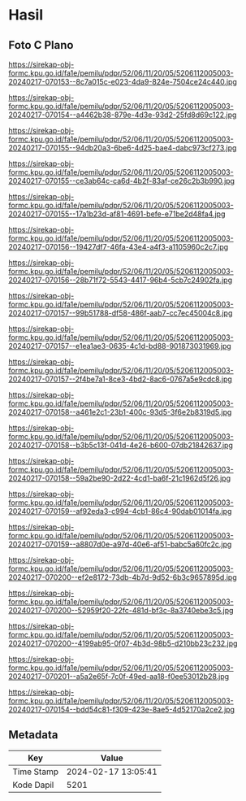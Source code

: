 # Hasil

## Foto C Plano

https://sirekap-obj-formc.kpu.go.id/fa1e/pemilu/pdpr/52/06/11/20/05/5206112005003-20240217-070153--8c7a015c-e023-4da9-824e-7504ce24c440.jpg

https://sirekap-obj-formc.kpu.go.id/fa1e/pemilu/pdpr/52/06/11/20/05/5206112005003-20240217-070154--a4462b38-879e-4d3e-93d2-25fd8d69c122.jpg

https://sirekap-obj-formc.kpu.go.id/fa1e/pemilu/pdpr/52/06/11/20/05/5206112005003-20240217-070155--94db20a3-6be6-4d25-bae4-dabc973cf273.jpg

https://sirekap-obj-formc.kpu.go.id/fa1e/pemilu/pdpr/52/06/11/20/05/5206112005003-20240217-070155--ce3ab64c-ca6d-4b2f-83af-ce26c2b3b990.jpg

https://sirekap-obj-formc.kpu.go.id/fa1e/pemilu/pdpr/52/06/11/20/05/5206112005003-20240217-070155--17a1b23d-af81-4691-befe-e71be2d48fa4.jpg

https://sirekap-obj-formc.kpu.go.id/fa1e/pemilu/pdpr/52/06/11/20/05/5206112005003-20240217-070156--19427df7-46fa-43e4-a4f3-a1105960c2c7.jpg

https://sirekap-obj-formc.kpu.go.id/fa1e/pemilu/pdpr/52/06/11/20/05/5206112005003-20240217-070156--28b71f72-5543-4417-96b4-5cb7c24902fa.jpg

https://sirekap-obj-formc.kpu.go.id/fa1e/pemilu/pdpr/52/06/11/20/05/5206112005003-20240217-070157--99b51788-df58-486f-aab7-cc7ec45004c8.jpg

https://sirekap-obj-formc.kpu.go.id/fa1e/pemilu/pdpr/52/06/11/20/05/5206112005003-20240217-070157--e1ea1ae3-0635-4c1d-bd88-901873031969.jpg

https://sirekap-obj-formc.kpu.go.id/fa1e/pemilu/pdpr/52/06/11/20/05/5206112005003-20240217-070157--2f4be7a1-8ce3-4bd2-8ac6-0767a5e9cdc8.jpg

https://sirekap-obj-formc.kpu.go.id/fa1e/pemilu/pdpr/52/06/11/20/05/5206112005003-20240217-070158--a461e2c1-23b1-400c-93d5-3f6e2b8319d5.jpg

https://sirekap-obj-formc.kpu.go.id/fa1e/pemilu/pdpr/52/06/11/20/05/5206112005003-20240217-070158--b3b5c13f-041d-4e26-b600-07db21842637.jpg

https://sirekap-obj-formc.kpu.go.id/fa1e/pemilu/pdpr/52/06/11/20/05/5206112005003-20240217-070158--59a2be90-2d22-4cd1-ba6f-21c1962d5f26.jpg

https://sirekap-obj-formc.kpu.go.id/fa1e/pemilu/pdpr/52/06/11/20/05/5206112005003-20240217-070159--af92eda3-c994-4cb1-86c4-90dab01014fa.jpg

https://sirekap-obj-formc.kpu.go.id/fa1e/pemilu/pdpr/52/06/11/20/05/5206112005003-20240217-070159--a8807d0e-a97d-40e6-af51-babc5a60fc2c.jpg

https://sirekap-obj-formc.kpu.go.id/fa1e/pemilu/pdpr/52/06/11/20/05/5206112005003-20240217-070200--ef2e8172-73db-4b7d-9d52-6b3c9657895d.jpg

https://sirekap-obj-formc.kpu.go.id/fa1e/pemilu/pdpr/52/06/11/20/05/5206112005003-20240217-070200--52959f20-22fc-481d-bf3c-8a3740ebe3c5.jpg

https://sirekap-obj-formc.kpu.go.id/fa1e/pemilu/pdpr/52/06/11/20/05/5206112005003-20240217-070200--4199ab95-0f07-4b3d-98b5-d210bb23c232.jpg

https://sirekap-obj-formc.kpu.go.id/fa1e/pemilu/pdpr/52/06/11/20/05/5206112005003-20240217-070201--a5a2e65f-7c0f-49ed-aa18-f0ee53012b28.jpg

https://sirekap-obj-formc.kpu.go.id/fa1e/pemilu/pdpr/52/06/11/20/05/5206112005003-20240217-070154--bdd54c81-f309-423e-8ae5-4d52170a2ce2.jpg


## Metadata

| Key        | Value               |
| ---------- | ------------------- |
| Time Stamp | 2024-02-17 13:05:41 |
| Kode Dapil | 5201                |



